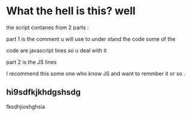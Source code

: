 # What the hell is this? well 

the script contanes from 2 parts :

part 1 is the comment u will use to under stand the code some of the 

code are javascript lines so u deal with it 

part 2 is the JS lines 

I recommend this some one who know JS and want to remmber it or so .

## hi9sdfkjkhdgshsdg
fksdhjioshghsia